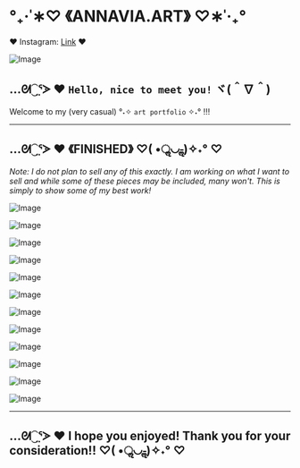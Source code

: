 # **°₊·ˈ∗♡ 《ANNAVIA.ART》 ♡∗ˈ‧₊°**

♥️ Instagram: [Link](https://www.instagram.com/annavia.art/) ♥

![Image](https://cdn.discordapp.com/attachments/783745953680326656/1093321228149854320/IMG_3556.jpg)

## …ᘛ⁐̤ᕐᐷ ♥️ `Hello, nice to meet you!` ヾ(＾∇＾) 
Welcome to my (very casual) °˖✧ `art portfolio` ✧˖° !!!

---
## …ᘛ⁐̤ᕐᐷ ♥️ 《FINISHED》 ♡( •ॢ◡-ॢ)✧˖° ♡ 
_Note: I do not plan to sell any of this exactly. I am working on what I want to sell and while some of these pieces may be included, many won't. This is simply to show some of my best work!_

  ![Image](https://cdn.discordapp.com/attachments/783745953680326656/1093344276232024134/IMG_4771.jpg)
  
  ![Image](https://cdn.discordapp.com/attachments/783745953680326656/1093348945566109726/IMG_2839.JPG)
  
  ![Image](https://cdn.discordapp.com/attachments/783745953680326656/1093348347252854864/IMG_3903.jpg)
  
  ![Image](https://media.discordapp.net/attachments/783745953680326656/1093373435331231814/IMG_4804.png?width=2400&height=1236)
  
  ![Image](https://media.discordapp.net/attachments/1096962502799130644/1096965346050715668/IMG_4853.png?width=864&height=1236)
  
  ![Image](https://media.discordapp.net/attachments/783745953680326656/1098074037516763167/IMG_4825.jpg?width=1438&height=1236)
  
  ![Image](https://media.discordapp.net/attachments/783745953680326656/1093364007517311046/IMG_4520.PNG?width=1232&height=1232)
  
  ![Image](https://media.discordapp.net/attachments/783745953680326656/1098074037118324848/IMG_4865.png?width=1460&height=1236)
  
  ![Image](https://media.discordapp.net/attachments/783745953680326656/1093363837262110760/IMG_4626.JPG?width=1642&height=1232)
  
  ![Image](https://media.discordapp.net/attachments/783745953680326656/1093361036284919928/IMG_4795.JPG?width=1638&height=1232)
  
  ![Image](https://media.discordapp.net/attachments/783745953680326656/1093361282897428591/D37EE1F8-5680-47D9-A089-30BCD2545145.JPG?width=1544&height=1232)
  
  ![Image](https://media.discordapp.net/attachments/1096962502799130644/1100217862460813322/97B288D0-B49B-4BCF-B11B-6A0FC7FB285D.jpg?width=1236&height=1236)
  
 ---
## …ᘛ⁐̤ᕐᐷ ♥️ I hope you enjoyed! Thank you for your consideration!! ♡( •ॢ◡-ॢ)✧˖° ♡ 

